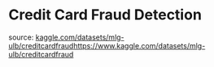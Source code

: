 # Credit Card Fraud Detection
source: [kaggle.com/datasets/mlg-ulb/creditcardfraud](https://www.kaggle.com/datasets/mlg-ulb/creditcardfraud)https://www.kaggle.com/datasets/mlg-ulb/creditcardfraud
